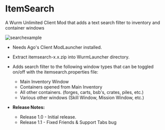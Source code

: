 # ItemSearch
A Wurm Unlimited Client Mod that adds a text search filter to inventory and container windows

![searchexample](https://github.com/Gwiz65/ItemSearch/assets/11297561/2484cf61-0e45-4682-b6e9-3096ef66b394)

- Needs Ago's Client ModLauncher installed.
- Extract itemsearch-x.x.zip into WurmLauncher directory.

- Adds search filter to the following window types that can be toggled on/off with the itemsearch.properties file:
  - Main Inventory Window
  - Containers opened from Main Inventory
  - All other containers. (forges, carts, bsb's, crates, piles, etc.)
  - Various other windows (Skill Window, Mission Window, etc.)


- **Release Notes:**
  - Release 1.0 - Initial release.
  - Release 1.1 - Fixed Friends & Support Tabs bug
